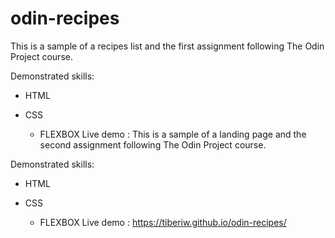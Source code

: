 # odin-recipes

This is a sample of a recipes list and the first assignment following The Odin Project course.

Demonstrated skills:

- HTML

- CSS
    - FLEXBOX
Live demo : This is a sample of a landing page and the second assignment following The Odin Project course.

Demonstrated skills:

- HTML

- CSS
    - FLEXBOX
Live demo : https://tiberiw.github.io/odin-recipes/